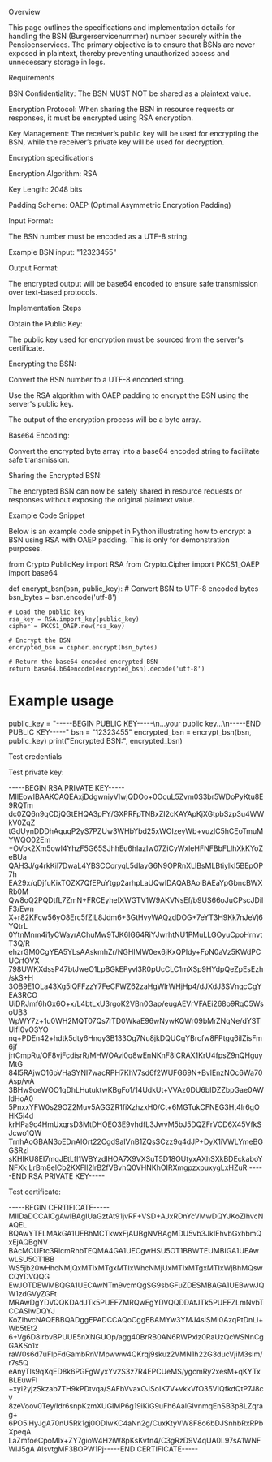 Overview

This page outlines the specifications and implementation details for handling the BSN (Burgerservicenummer) number securely within the Pensioenservices. The primary objective is to ensure that BSNs are never exposed in plaintext, thereby preventing unauthorized access and unnecessary storage in logs.

Requirements





BSN Confidentiality: The BSN MUST NOT be shared as a plaintext value.



Encryption Protocol: When sharing the BSN in resource requests or responses, it must be encrypted using RSA encryption.



Key Management: The receiver’s public key will be used for encrypting the BSN, while the receiver’s private key will be used for decryption.

Encryption specifications





Encryption Algorithm: RSA



Key Length: 2048 bits



Padding Scheme: OAEP (Optimal Asymmetric Encryption Padding)



Input Format:





The BSN number must be encoded as a UTF-8 string.



Example BSN input: "12323455"



Output Format:





The encrypted output will be base64 encoded to ensure safe transmission over text-based protocols.

Implementation Steps





Obtain the Public Key:





The public key used for encryption must be sourced from the server's certificate.



Encrypting the BSN:





Convert the BSN number to a UTF-8 encoded string.



Use the RSA algorithm with OAEP padding to encrypt the BSN using the server's public key.



The output of the encryption process will be a byte array.



Base64 Encoding:





Convert the encrypted byte array into a base64 encoded string to facilitate safe transmission.



Sharing the Encrypted BSN:





The encrypted BSN can now be safely shared in resource requests or responses without exposing the original plaintext value.

Example Code Snippet

Below is an example code snippet in Python illustrating how to encrypt a BSN using RSA with OAEP padding. This is only for demonstration purposes.



from Crypto.PublicKey import RSA
from Crypto.Cipher import PKCS1_OAEP
import base64

def encrypt_bsn(bsn, public_key):
    # Convert BSN to UTF-8 encoded bytes
    bsn_bytes = bsn.encode('utf-8')
    
    # Load the public key
    rsa_key = RSA.import_key(public_key)
    cipher = PKCS1_OAEP.new(rsa_key)

    # Encrypt the BSN
    encrypted_bsn = cipher.encrypt(bsn_bytes)

    # Return the base64 encoded encrypted BSN
    return base64.b64encode(encrypted_bsn).decode('utf-8')

# Example usage
public_key = "-----BEGIN PUBLIC KEY-----\n...your public key...\n-----END PUBLIC KEY-----"
bsn = "12323455"
encrypted_bsn = encrypt_bsn(bsn, public_key)
print("Encrypted BSN:", encrypted_bsn)


Test credentials

Test private key:

-----BEGIN RSA PRIVATE KEY-----
MIIEowIBAAKCAQEAxjDdgwniyVIwjQDOo+0OcuL5Zvm0S3br5WDoPyKtu8E9RQTm
dc0ZQ6n9qCDjQGtEHQA3pFY/GXPRFpTNBxZI2cKAYApKjXGtpbSzp3u4WWkV0ZqZ
tGdUynDDDhAquqP2yS7PZUw3WHbYbd25xWOIzeyWb+vuzlC5hCEoTmuMYWQO02Em
+OVok2Xm5owl4YhzF5G65SJhhEu6hIazIw07ZiCyWxleHFNFBbFLlhXkKYoZeBUa
QAH3J/g4rkKil7DwaL4YBSCCoryqL5dlayG6N9OPRnXLlBsMLBtiylkI5BEpOP7h
EA29x/qDjfuKixTOZX7QfEPuYtgp2arhpLaUQwIDAQABAoIBAEaYpGbncBWXRb0M
Qw8oQ2PQDtfL7ZmN+FRCEyheIXWGTV1W9AKVNsEf/b9US66oJuCPscJDiIF3/Ewn
X+r82KFcw56yO8Erc5fZiL8Jdm6+3GtHvyWAQzdDOG+7eYT3H9Kk7nJeVj6YQtrL
0YtnMnm4i1yCWayrAChuMw9TJK6IG64RiYJwrhtNU1PMuLLGOyuCpoHrnvtT3Q/R
ehzrGM0CgYEA5YLsAAskmhZr/NGHIMW0ex6jKxQPIdy+FpN0aVz5KWdPCUCrfOVX
798UWKXdssP47btJweO1LpBGkEPyvl3R0pUcCLC1mXSp9HYdpQeZpEsEzh/skS+H
3OB9E1OLa43Xg5iQFFzzY7FeCFWZ62zaHgWlrWHjHp4/dJXdJ3SVnqcCgYEA3RCO
UiDRJmf6hGx6O+x/L4btLxU3rgoK2VBn0Gap/eugAEVrVFAEi268o9RqC5WsoUB3
WpWY7z+1u0WH2MQT07Qs7rTD0WkaE96wNywKQWr09bMrZNqNe/dYSTUlfI0vO3YO
nq+PDEn42+hdtk5dty6Hnqy3B133Og7Nu8jkDQUCgYBrcfw8FPtgq6iIZisFm6jf
jrtCmpRu/OF8vjFcdisrR/MHWOAvi0q8wEnNKnF8lCRAX1KrU4fpsZ9nQHguyMtG
84l5RAjwO16pVHaSYNl7wacRPH7KhV7sd6f2WUFG69N+BvlEnzNOc6Wa70Asp/wA
3BHw9oeWOO1qDhLHutuktwKBgFo1/14UdkUt+VVAz0DU6bIDZZbpGae0AWldHoA0
5PnxxYFW0s29OZ2Muv5AGGZR1fiXzhzxH0/Ct+6MGTukCFNEG3Ht4lr6gOHK5i4d
krHPa9c4HmUxqrsD3MtDHOEO3E9vhdfL3JwvM5bJ5DQZFrVCD6X45VfkSJcwo1QW
TrnhAoGBAN3oEDnAlOrt22Cgd9aIVnB1ZQsSCzz9q4dJP+DyX1iVWLYmeBGGSRzI
sKHIKU8EI7mqJEtLfI1WBYzdlHOA7X9VXSuT5D18OUtyxAXhSXkBDEckaboYNFXk
LrBm8elCb2KXFIl2lrB2fVBvhQ0VHNKhOIRXmgpzxpuxygLxHZuR
-----END RSA PRIVATE KEY-----

Test certificate:

-----BEGIN CERTIFICATE-----
MIIDaDCCAlCgAwIBAgIUaGztAt91jvRF+VSD+AJxRDnYcVMwDQYJKoZIhvcNAQEL BQAwYTELMAkGA1UEBhMCTkwxFjAUBgNVBAgMDU5vb3JkIEhvbGxhbmQxEjAQBgNV BAcMCUFtc3RlcmRhbTEQMA4GA1UECgwHSU5OT1BBWTEUMBIGA1UEAwwLSU5OT1BB WS5jb20wHhcNMjQxMTIxMTgxMTIxWhcNMjUxMTIxMTgxMTIxWjBhMQswCQYDVQQG EwJOTDEWMBQGA1UECAwNTm9vcmQgSG9sbGFuZDESMBAGA1UEBwwJQW1zdGVyZGFt MRAwDgYDVQQKDAdJTk5PUEFZMRQwEgYDVQQDDAtJTk5PUEFZLmNvbTCCASIwDQYJ KoZIhvcNAQEBBQADggEPADCCAQoCggEBAMYw3YMJ4slSMI0AzqPtDnLi+Wb5tEt2 6+Vg6D8irbvBPUUE5nXNGUOp/agg40BrRB0AN6RWPxlz0RaUzQcWSNnCgGAKSo1x raW0s6d7uFlpFdGambRnVMpwww4QKrqj9skuz2VMN1h22G3ducVjiM3slm/r7s5Q eAnyTls9qXqED8k6PGFgWyxYv2S3z7R4EPCUeMS/ygcmRy2xesM+qKYTxBLEuwFl +xyi2yjzSkzab7TH9kPDtvqa/SAFbVvaxOJSoIK7V+vkkVfO35VIQfkdQtP7J8cv 8zeVoov0Tey/Idr6snpKzmXUGIMP6g19iKiG9uFh6AalGIvnmqEnSB3p8LZqrag+ 6PO5iHyJgA70nU5Rk1gj0ODIwKC4aNn2g/CuxKtyVW8F8o6bDJSnhbRxRPbXpeqA LaZmfoeCpoMlx+ZY7gioW4H2iW8pKsKvfn4/C3gRzD9V4qUA0L97sA1WNFWlJ5gA
AIsvtgMF3BOPW1Pj-----END CERTIFICATE-----


